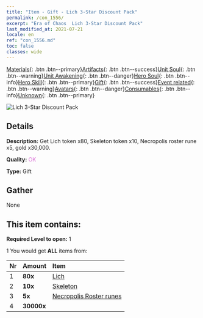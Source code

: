 ```yaml
---
title: "Item - Gift - Lich 3-Star Discount Pack"
permalink: /con_1556/
excerpt: "Era of Chaos  Lich 3-Star Discount Pack"
last_modified_at: 2021-07-21
locale: en
ref: "con_1556.md"
toc: false
classes: wide
---
```

 [Materials](/Items/){: .btn .btn--primary}[Artifacts](/Items/Artifacts/){: .btn .btn--success}[Unit Soul](/Items/UnitSoul/){: .btn .btn--warning}[Unit Awakening](/Items/UnitAwakening/){: .btn .btn--danger}[Hero Soul](/Items/HeroSoul/){: .btn .btn--info}[Hero Skill](/Items/HeroSkill/){: .btn .btn--primary}[Gift](/Items/Gift/){: .btn .btn--success}[Event related](/Items/Events/){: .btn .btn--warning}[Avatars](/Items/Avatars/){: .btn .btn--danger}[Consumables](/Items/Consumables/){: .btn .btn--info}[Unknown](/Items/Unknown/){: .btn .btn--primary}

 ![Lich 3-Star Discount Pack](/images/t/i_907167.png)

## Details
 **Description:** Get Lich token x80, Skeleton token x10, Necropolis roster rune x5, gold x30,000.

 **Quality:** <span style="color: #DA70D6">OK</span>

 **Type:** Gift

## Gather

  None

## This item contains:

 **Required Level to open:** 1

 1 You would get **ALL** items  from:

  | Nr | Amount |     Item    |
  |:---|:-------|:------------|
  | 1 |  **80x** | [Lich](/Items/unt_212/) |  | 
  | 2 |  **10x** | [Skeleton](/Items/unt_208/) |  | 
  | 3 |  **5x** | [Necropolis Roster runes](/Items/con_755/) |  | 
  | 4 |  **30000x** | <i class="fas fa-coins"/> |  | 
